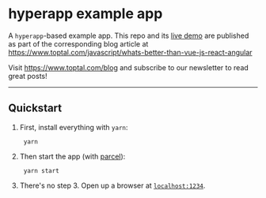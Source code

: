 # hyperapp example app

A `hyperapp`-based example app. This repo and its [live demo](https://vasilioruzanni-framework-comparison-article-hyperapp.glitch.me/) are published as part of the corresponding blog article at https://www.toptal.com/javascript/whats-better-than-vue-js-react-angular

Visit https://www.toptal.com/blog and subscribe to our newsletter to read great posts!

* * *


## Quickstart

1) First, install everything with `yarn`:

        yarn

2) Then start the app (with [parcel](https://parceljs.org/)):

        yarn start

3) There's no step 3. Open up a browser at [`localhost:1234`](http://localhost:1234).

